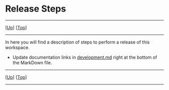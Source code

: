 # Release Steps

--------------------------------------------------------------------------------

\[[Up](README.md)\] \[[Top](#top)\]

--------------------------------------------------------------------------------

In here you will find a description of steps to perform a release
of this workspace.

* Update documentation links in [development.md](../development.md) right at
    the bottom of the MarkDown file.

--------------------------------------------------------------------------------

\[[Up](README.md)\] \[[Top](#top)\]

--------------------------------------------------------------------------------
